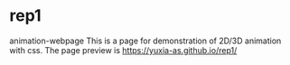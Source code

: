 # rep1
animation-webpage
This is a page for demonstration of 2D/3D animation with css. The page preview is  https://yuxia-as.github.io/rep1/
